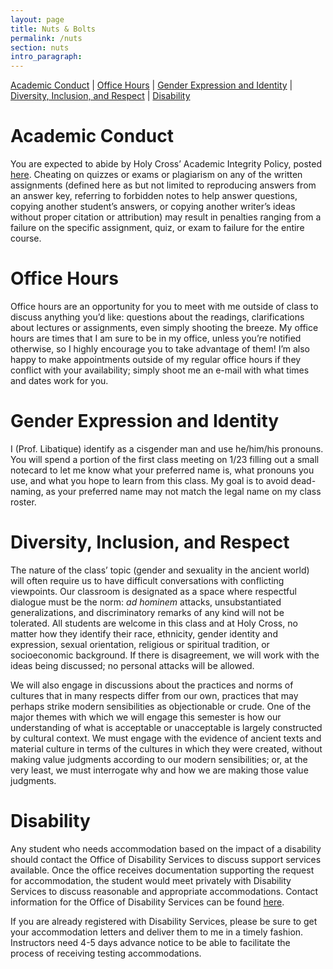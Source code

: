 ```yaml
---
layout: page
title: Nuts & Bolts
permalink: /nuts
section: nuts
intro_paragraph:
---
```


[Academic Conduct](#ac) \| [Office Hours](#oh) \| [Gender Expression and Identity](#gender) \|  
[Diversity, Inclusion, and Respect](#diversity) \| [Disability](#disability)

# <a name="ac">Academic Conduct</a>
You are expected to abide by Holy Cross’ Academic Integrity Policy, posted [here](https://catalog.holycross.edu/node/1381/#AHP). Cheating on quizzes or exams or plagiarism on any of the written assignments (defined here as but not limited to reproducing answers from an answer key, referring to forbidden notes to help answer questions, copying another student’s answers, or copying another writer’s ideas without proper citation or attribution) may result in penalties ranging from a failure on the specific assignment, quiz, or exam to failure for the entire course.

# <a name="oh">Office Hours</a>
Office hours are an opportunity for you to meet with me outside of class to discuss anything you’d like: questions about the readings, clarifications about lectures or assignments, even simply shooting the breeze. My office hours are times that I am sure to be in my office, unless you’re notified otherwise, so I highly encourage you to take advantage of them! I’m also happy to make appointments outside of my regular office hours if they conflict with your availability; simply shoot me an e-mail with what times and dates work for you.

# <a name="gender">Gender Expression and Identity</a>
I (Prof. Libatique) identify as a cisgender man and use he/him/his pronouns. You will spend a portion of the first class meeting on 1/23 filling out a small notecard to let me know what your preferred name is, what pronouns you use, and what you hope to learn from this class. My goal is to avoid dead-naming, as your preferred name may not match the legal name on my class roster.

# <a name="diversity">Diversity, Inclusion, and Respect</a>
The nature of the class’ topic (gender and sexuality in the ancient world) will often require us to have difficult conversations with conflicting viewpoints. Our classroom is designated as a space where respectful dialogue must be the norm: *ad hominem* attacks, unsubstantiated generalizations, and discriminatory remarks of any kind will not be tolerated. All students are welcome in this class and at Holy Cross, no matter how they identify their race, ethnicity, gender identity and expression, sexual orientation, religious or spiritual tradition, or socioeconomic background. If there is disagreement, we will work with the ideas being discussed; no personal attacks will be allowed.

We will also engage in discussions about the practices and norms of cultures that in many respects differ from our own, practices that may perhaps strike modern sensibilities as objectionable or crude. One of the major themes with which we will engage this semester is how our understanding of what is acceptable or unacceptable is largely constructed by cultural context. We must engage with the evidence of ancient texts and material culture in terms of the cultures in which they were created, without making value judgments according to our modern sensibilities; or, at the very least, we must interrogate why and how we are making those value judgments.

# <a name="disability">Disability</a>
Any student who needs accommodation based on the impact of a disability should contact the Office of Disability Services to discuss support services available. Once the office receives documentation supporting the request for accommodation, the student would meet privately with Disability Services to discuss reasonable and appropriate accommodations. Contact information for the Office of Disability Services can be found [here](https://www.holycross.edu/health-wellness-and-access/office-disability-services).

If you are already registered with Disability Services, please be sure to get your accommodation letters and deliver them to me in a timely fashion. Instructors need 4-5 days advance notice to be able to facilitate the process of receiving testing accommodations.
